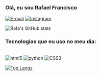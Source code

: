 ### Olá, eu sou Rafael Francisco

[![E-mail](https://img.shields.io/badge/Gmail-D14836?style=for-the-badge&logo=gmail&logoColor=white)](mailto:rafael56fa@gmail.com)
[![Instagram](https://img.shields.io/badge/Instagram-E4405F?style=for-the-badge&logo=instagram&logoColor=white)](https://www.instagram.com/rafafmsl/)

![Rafa's GitHub stats](https://github-readme-stats.vercel.app/api?username=Rafatritu&show_icons=true&theme=radical)

### Tecnologias que eu uso no meu dia:

<div style="display: inline_block"><br/>
     <img alt="html5" src="https://img.shields.io/badge/HTML5-239120?style=for-the-badge&logo=html5&logoColor=white">
     <img alt="python" src="https://img.shields.io/badge/Python-14354C?style=for-the-badge&logo=python&logoColor=white">
     <img alt="CSS3" src="https://img.shields.io/badge/CSS3-1572B6?style=for-the-badge&logo=css3&logoColor=white">
</div>

[![Top Langs](https://github-readme-stats.vercel.app/api/top-langs/?username=Rafatritu)](https://github.com/Rafatritu/github-readme-stats)
